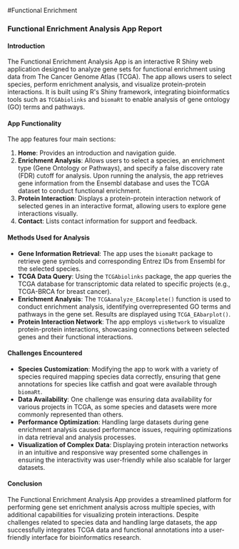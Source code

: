 #Functional Enrichment 

### **Functional Enrichment Analysis App Report**

#### **Introduction**
The Functional Enrichment Analysis App is an interactive R Shiny web application designed to analyze gene sets for functional enrichment using data from The Cancer Genome Atlas (TCGA). The app allows users to select species, perform enrichment analysis, and visualize protein-protein interactions. It is built using R's Shiny framework, integrating bioinformatics tools such as `TCGAbiolinks` and `biomaRt` to enable analysis of gene ontology (GO) terms and pathways.

#### **App Functionality**
The app features four main sections:

1. **Home**: Provides an introduction and navigation guide.
2. **Enrichment Analysis**: Allows users to select a species, an enrichment type (Gene Ontology or Pathways), and specify a false discovery rate (FDR) cutoff for analysis. Upon running the analysis, the app retrieves gene information from the Ensembl database and uses the TCGA dataset to conduct functional enrichment.
3. **Protein Interaction**: Displays a protein-protein interaction network of selected genes in an interactive format, allowing users to explore gene interactions visually.
4. **Contact**: Lists contact information for support and feedback.

#### **Methods Used for Analysis**
- **Gene Information Retrieval**: The app uses the `biomaRt` package to retrieve gene symbols and corresponding Entrez IDs from Ensembl for the selected species.
- **TCGA Data Query**: Using the `TCGAbiolinks` package, the app queries the TCGA database for transcriptomic data related to specific projects (e.g., TCGA-BRCA for breast cancer).
- **Enrichment Analysis**: The `TCGAanalyze_EAcomplete()` function is used to conduct enrichment analysis, identifying overrepresented GO terms and pathways in the gene set. Results are displayed using `TCGA_EAbarplot()`.
- **Protein Interaction Network**: The app employs `visNetwork` to visualize protein-protein interactions, showcasing connections between selected genes and their functional interactions.

#### **Challenges Encountered**
- **Species Customization**: Modifying the app to work with a variety of species required mapping species data correctly, ensuring that gene annotations for species like catfish and goat were available through `biomaRt`.
- **Data Availability**: One challenge was ensuring data availability for various projects in TCGA, as some species and datasets were more commonly represented than others.
- **Performance Optimization**: Handling large datasets during gene enrichment analysis caused performance issues, requiring optimizations in data retrieval and analysis processes.
- **Visualization of Complex Data**: Displaying protein interaction networks in an intuitive and responsive way presented some challenges in ensuring the interactivity was user-friendly while also scalable for larger datasets.

#### **Conclusion**
The Functional Enrichment Analysis App provides a streamlined platform for performing gene set enrichment analysis across multiple species, with additional capabilities for visualizing protein interactions. Despite challenges related to species data and handling large datasets, the app successfully integrates TCGA data and functional annotations into a user-friendly interface for bioinformatics research.


